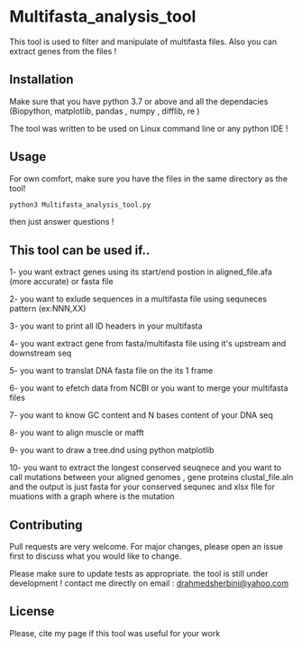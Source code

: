 # Multifasta_analysis_tool

This tool is used to filter and manipulate of multifasta files. Also you can extract genes from the files !

## Installation

Make sure that you have python 3.7 or above and all the dependacies (Biopython, matplotlib, pandas , numpy , difflib, re )

The tool was written to be used on Linux command line or any python IDE !

## Usage
For own comfort, make sure you have the files in the same directory as the tool!

```python
python3 Multifasta_analysis_tool.py

```
then just answer questions !

## This tool can be used if..
1- you want extract genes using its start/end postion in aligned_file.afa (more accurate) or fasta file

2- you want to exlude sequences in a multifasta file using sequneces pattern (ex:NNN,XX)

3- you want to  print all  ID headers in your multifasta

4- you want extract gene from fasta/multifasta file using it's upstream and downstream seq

5- you want to translat DNA fasta file on the its 1 frame

6- you want to efetch data from NCBI or you want to merge your multifasta files 

7- you want to know GC content and N bases content of your DNA seq

8- you want to align muscle or mafft

9- you want to draw a tree.dnd using python matplotlib

10- you want to extract the longest conserved seuqnece and you want to call mutations between your  aligned genomes , gene proteins clustal_file.aln and the output is just fasta for your conserved sequnec and xlsx file for muations with a graph where is the mutation

## Contributing
Pull requests are very welcome. For major changes, please open an issue first to discuss what you would like to change.

Please make sure to update tests as appropriate.
the tool is still under development !
contact me directly on email : drahmedsherbini@yahoo.com
## License
Please, cite my page if this tool was useful for your work

